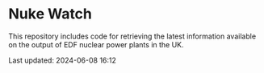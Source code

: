 # Nuke Watch

This repository includes code for retrieving the latest information available on the output of EDF nuclear power plants in the UK.

Last updated: 2024-06-08 16:12